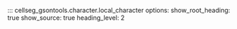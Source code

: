 ::: cellseg_gsontools.character.local_character
    options:
      show_root_heading: true
      show_source: true
      heading_level: 2
